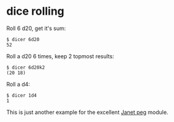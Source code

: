 # dice rolling

Roll 6 d20, get it's sum:

```
$ dicer 6d20
52
```

Roll a d20 6 times, keep 2 topmost results:

```
$ dicer 6d20k2
(20 18)
```

Roll a d4:

```
$ dicer 1d4
1
```

This is just another example for the excellent [Janet peg](https://janet-lang.org/docs/peg.html) module.
